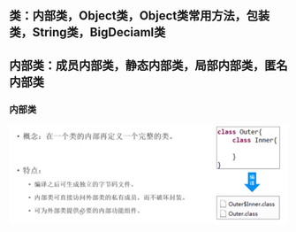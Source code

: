 ## 类：内部类，Object类，Object类常用方法，包装类，String类，BigDeciaml类


## 内部类：成员内部类，静态内部类，局部内部类，匿名内部类
### 内部类
![img_5.png](img_5.png)

